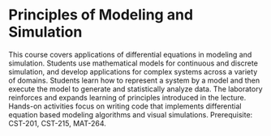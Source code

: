 # Principles of Modeling and Simulation
 
This course covers applications of differential equations in modeling and simulation. Students use mathematical models for continuous and discrete simulation, and develop applications for complex systems across a variety of domains. Students learn how to represent a system by a model and then execute the model to generate and statistically analyze data. The laboratory reinforces and expands learning of principles introduced in the lecture. Hands-on activities focus on writing code that implements differential equation based modeling algorithms and visual simulations. Prerequisite: CST-201, CST-215, MAT-264.
